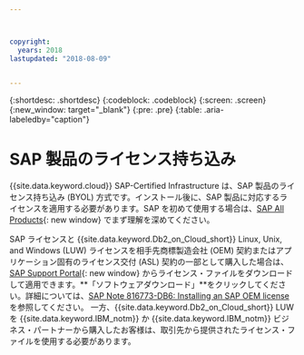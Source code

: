 ```yaml
---



copyright:
  years: 2018
lastupdated: "2018-08-09"


---
```


{:shortdesc: .shortdesc}
{:codeblock: .codeblock}
{:screen: .screen}
{:new_window: target="_blank"}
{:pre: .pre}
{:table: .aria-labeledby="caption"}


# SAP 製品のライセンス持ち込み

{{site.data.keyword.cloud}} SAP-Certified Infrastructure は、SAP 製品のライセンス持ち込み (BYOL) 方式です。インストール後に、SAP 製品に対応するライセンスを適用する必要があります。SAP を初めて使用する場合は、[SAP All Products](https://www.sap.com/products.html){: new window} でまず理解を深めてください。

SAP ライセンスと {{site.data.keyword.Db2_on_Cloud_short}} Linux, Unix, and Windows (LUW) ライセンスを相手先商標製造会社 (OEM) 契約またはアプリケーション固有のライセンス交付 (ASL) 契約の一部として購入した場合は、[SAP Support Portal](https://support.sap.com/en/index.html){: new window} からライセンス・ファイルをダウンロードして適用できます。**「ソフトウェアダウンロード」**をクリックしてください。詳細については、[SAP Note 816773-DB6: Installing an SAP OEM license](https://launchpad.support.sap.com/#/notes/816773) を参照してください。 一方、{{site.data.keyword.Db2_on_Cloud_short}} LUW を {{site.data.keyword.IBM_notm}} か {{site.data.keyword.IBM_notm}} ビジネス・パートナーから購入したお客様は、取引先から提供されたライセンス・ファイルを使用する必要があります。
